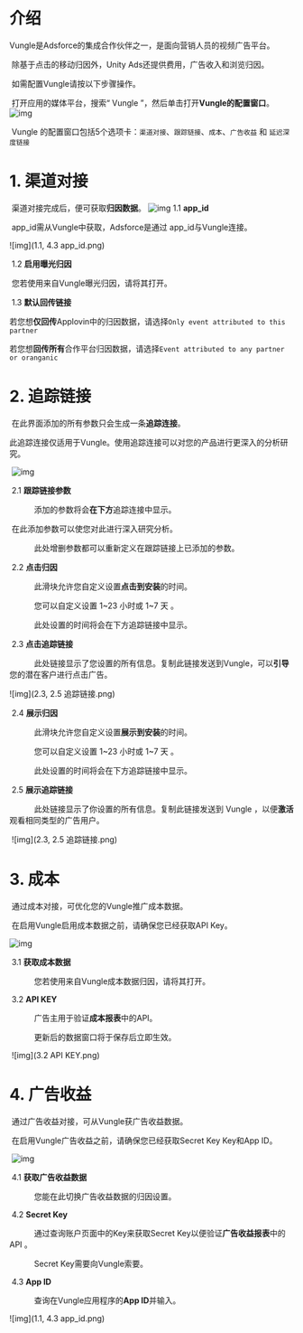 # 介绍

​     Vungle是Adsforce的集成合作伙伴之一，是面向营销人员的视频广告平台。

​     除基于点击的移动归因外，Unity Ads还提供费用，广告收入和浏览归因。

​     如需配置Vungle请按以下步骤操作。

​     打开应用的媒体平台，搜索“ Vungle ”，然后单击打开**Vungle的配置窗口**。     ![img](Vungle1.png) 

​     Vungle 的配置窗口包括5个选项卡：`渠道对接`、`跟踪链接`、`成本`、`广告收益` 和 `延迟深度链接`      

# 1. **渠道对接**

​          渠道对接完成后，便可获取**归因数据**。          ![img](Vungle2.png)      1.1 **app_id**

​           app_id需从Vungle中获取，Adsforce是通过 app_id与Vungle连接。  

![img](1.1, 4.3 app_id.png)

​     1.2 **启用曝光归因**

​            您若使用来自Vungle曝光归因，请将其打开。

​     1.3 **默认回传链接**

​     若您想**仅回传**Applovin中的归因数据，请选择`Only event attributed to this partner`

​     若您想**回传所有**合作平台归因数据，请选择`Event attributed to any partner or oranganic`


# 2. **追踪链接**

​     在此界面添加的所有参数只会生成一条**追踪连接**。

​     此追踪连接仅适用于Vungle。使用追踪连接可以对您的产品进行更深入的分析研究。

​     ![img](Vungle3.png) 

​     2.1 **跟踪链接参数**

        添加的参数将会**在下方**追踪连接中显示。

​        在此添加参数可以使您对此进行深入研究分析。

        此处增删参数都可以重新定义在跟踪链接上已添加的参数。

​     2.2 **点击归因**

        此滑块允许您自定义设置**点击到安装**的时间。

        您可以自定义设置 1~23 小时或 1~7 天 。

        此处设置的时间将会在下方追踪链接中显示。

​     2.3 **点击追踪链接**

        此处链接显示了您设置的所有信息。复制此链接发送到Vungle，可以**引导**您的潜在客户进行点击广告。

![img](2.3, 2.5 追踪链接.png)

​      2.4 **展示归因**

        此滑块允许您自定义设置**展示到安装**的时间。

        您可以自定义设置 1~23 小时或 1~7 天 。

        此处设置的时间将会在下方追踪链接中显示。

​      2.5 **展示追踪链接**

        此处链接显示了你设置的所有信息。复制此链接发送到 Vungle ，以便**激活**观看相同类型的广告用户。

​                                                                      ![img](2.3, 2.5 追踪链接.png)  

# 3. **成本**

​     通过成本对接，可优化您的Vungle推广成本数据。

​     在启用Vungle启用成本数据之前，请确保您已经获取API Key。 

![img](Vungle4.png) 

​     3.1 **获取成本数据**

        您若使用来自Vungle成本数据归因，请将其打开。

​     3.2 **API KEY**

        广告主用于验证**成本报表**中的API。 

        更新后的数据窗口将于保存后立即生效。

​     ![img](3.2 API KEY.png)  

# 4. **广告收益**

​     通过广告收益对接，可从Vungle获广告收益数据。

​     在启用Vungle广告收益之前，请确保您已经获取Secret Key Key和App ID。

​     ![img](Vungle5.png) 

​     4.1 **获取广告收益数据**

        您能在此切换广告收益数据的归因设置。

​     4.2 **Secret Key**

        通过查询账户页面中的Key来获取Secret Key以便验证**广告收益报表**中的API 。

        Secret Key需要向Vungle索要。

​     4.3 **App ID**

        查询在Vungle应用程序的**App ID**并输入。

![img](1.1, 4.3 app_id.png)

